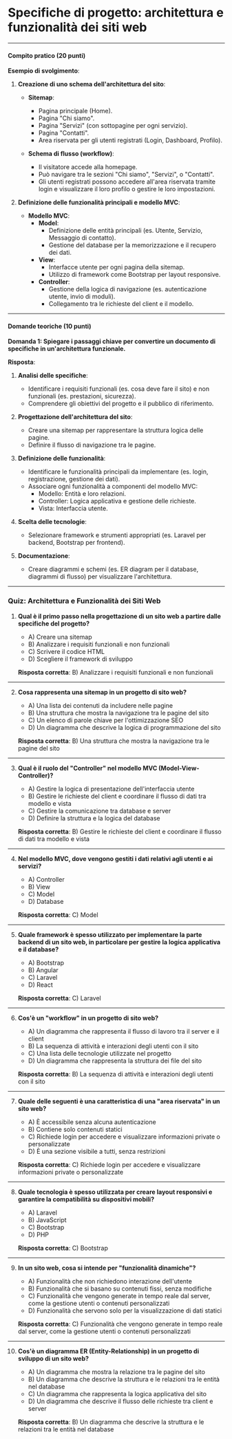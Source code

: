 # **Specifiche di progetto: architettura e funzionalità dei siti web**

---

#### **Compito pratico (20 punti)**

**Esempio di svolgimento**:

1. **Creazione di uno schema dell'architettura del sito**:
   - **Sitemap**:
     - Pagina principale (Home).
     - Pagina "Chi siamo".
     - Pagina "Servizi" (con sottopagine per ogni servizio).
     - Pagina "Contatti".
     - Area riservata per gli utenti registrati (Login, Dashboard, Profilo).

   - **Schema di flusso (workflow)**:
     - Il visitatore accede alla homepage.
     - Può navigare tra le sezioni "Chi siamo", "Servizi", o "Contatti".
     - Gli utenti registrati possono accedere all'area riservata tramite login e visualizzare il loro profilo o gestire le loro impostazioni.

2. **Definizione delle funzionalità principali e modello MVC**:
   - **Modello MVC**:
     - **Model**:
       - Definizione delle entità principali (es. Utente, Servizio, Messaggio di contatto).
       - Gestione del database per la memorizzazione e il recupero dei dati.
     - **View**:
       - Interfacce utente per ogni pagina della sitemap.
       - Utilizzo di framework come Bootstrap per layout responsive.
     - **Controller**:
       - Gestione della logica di navigazione (es. autenticazione utente, invio di moduli).
       - Collegamento tra le richieste del client e il modello.

---

#### **Domande teoriche (10 punti)**

**Domanda 1: Spiegare i passaggi chiave per convertire un documento di specifiche in un'architettura funzionale.**

**Risposta**:

1. **Analisi delle specifiche**:
   - Identificare i requisiti funzionali (es. cosa deve fare il sito) e non funzionali (es. prestazioni, sicurezza).
   - Comprendere gli obiettivi del progetto e il pubblico di riferimento.

2. **Progettazione dell'architettura del sito**:
   - Creare una sitemap per rappresentare la struttura logica delle pagine.
   - Definire il flusso di navigazione tra le pagine.

3. **Definizione delle funzionalità**:
   - Identificare le funzionalità principali da implementare (es. login, registrazione, gestione dei dati).
   - Associare ogni funzionalità a componenti del modello MVC:
     - Modello: Entità e loro relazioni.
     - Controller: Logica applicativa e gestione delle richieste.
     - Vista: Interfaccia utente.

4. **Scelta delle tecnologie**:
   - Selezionare framework e strumenti appropriati (es. Laravel per backend, Bootstrap per frontend).

5. **Documentazione**:
   - Creare diagrammi e schemi (es. ER diagram per il database, diagrammi di flusso) per visualizzare l'architettura.

---

### **Quiz: Architettura e Funzionalità dei Siti Web**

1. **Qual è il primo passo nella progettazione di un sito web a partire dalle specifiche del progetto?**
   - A) Creare una sitemap
   - B) Analizzare i requisiti funzionali e non funzionali
   - C) Scrivere il codice HTML
   - D) Scegliere il framework di sviluppo

   **Risposta corretta**: B) Analizzare i requisiti funzionali e non funzionali

---

2. **Cosa rappresenta una sitemap in un progetto di sito web?**
   - A) Una lista dei contenuti da includere nelle pagine
   - B) Una struttura che mostra la navigazione tra le pagine del sito
   - C) Un elenco di parole chiave per l'ottimizzazione SEO
   - D) Un diagramma che descrive la logica di programmazione del sito

   **Risposta corretta**: B) Una struttura che mostra la navigazione tra le pagine del sito

---

3. **Qual è il ruolo del "Controller" nel modello MVC (Model-View-Controller)?**
   - A) Gestire la logica di presentazione dell'interfaccia utente
   - B) Gestire le richieste del client e coordinare il flusso di dati tra modello e vista
   - C) Gestire la comunicazione tra database e server
   - D) Definire la struttura e la logica del database

   **Risposta corretta**: B) Gestire le richieste del client e coordinare il flusso di dati tra modello e vista

---

4. **Nel modello MVC, dove vengono gestiti i dati relativi agli utenti e ai servizi?**
   - A) Controller
   - B) View
   - C) Model
   - D) Database

   **Risposta corretta**: C) Model

---

5. **Quale framework è spesso utilizzato per implementare la parte backend di un sito web, in particolare per gestire la logica applicativa e il database?**
   - A) Bootstrap
   - B) Angular
   - C) Laravel
   - D) React

   **Risposta corretta**: C) Laravel

---

6. **Cos'è un "workflow" in un progetto di sito web?**
   - A) Un diagramma che rappresenta il flusso di lavoro tra il server e il client
   - B) La sequenza di attività e interazioni degli utenti con il sito
   - C) Una lista delle tecnologie utilizzate nel progetto
   - D) Un diagramma che rappresenta la struttura dei file del sito

   **Risposta corretta**: B) La sequenza di attività e interazioni degli utenti con il sito

---

7. **Quale delle seguenti è una caratteristica di una "area riservata" in un sito web?**
   - A) È accessibile senza alcuna autenticazione
   - B) Contiene solo contenuti statici
   - C) Richiede login per accedere e visualizzare informazioni private o personalizzate
   - D) È una sezione visibile a tutti, senza restrizioni

   **Risposta corretta**: C) Richiede login per accedere e visualizzare informazioni private o personalizzate

---

8. **Quale tecnologia è spesso utilizzata per creare layout responsivi e garantire la compatibilità su dispositivi mobili?**
   - A) Laravel
   - B) JavaScript
   - C) Bootstrap
   - D) PHP

   **Risposta corretta**: C) Bootstrap

---

9. **In un sito web, cosa si intende per "funzionalità dinamiche"?**
   - A) Funzionalità che non richiedono interazione dell'utente
   - B) Funzionalità che si basano su contenuti fissi, senza modifiche
   - C) Funzionalità che vengono generate in tempo reale dal server, come la gestione utenti o contenuti personalizzati
   - D) Funzionalità che servono solo per la visualizzazione di dati statici

   **Risposta corretta**: C) Funzionalità che vengono generate in tempo reale dal server, come la gestione utenti o contenuti personalizzati

---

10. **Cos'è un diagramma ER (Entity-Relationship) in un progetto di sviluppo di un sito web?**
    - A) Un diagramma che mostra la relazione tra le pagine del sito
    - B) Un diagramma che descrive la struttura e le relazioni tra le entità nel database
    - C) Un diagramma che rappresenta la logica applicativa del sito
    - D) Un diagramma che descrive il flusso delle richieste tra client e server

    **Risposta corretta**: B) Un diagramma che descrive la struttura e le relazioni tra le entità nel database
